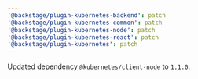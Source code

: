 ```yaml
---
'@backstage/plugin-kubernetes-backend': patch
'@backstage/plugin-kubernetes-common': patch
'@backstage/plugin-kubernetes-node': patch
'@backstage/plugin-kubernetes-react': patch
'@backstage/plugin-kubernetes': patch
---
```


Updated dependency `@kubernetes/client-node` to `1.1.0`.
